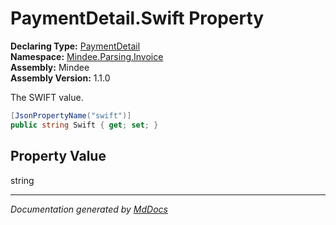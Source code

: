 ﻿<!--  
  <auto-generated>   
    The contents of this file were generated by a tool.  
    Changes to this file may be list if the file is regenerated  
  </auto-generated>   
-->

# PaymentDetail.Swift Property

**Declaring Type:** [PaymentDetail](../index.md)  
**Namespace:** [Mindee.Parsing.Invoice](../../index.md)  
**Assembly:** Mindee  
**Assembly Version:** 1.1.0

The SWIFT value.

```csharp
[JsonPropertyName("swift")]
public string Swift { get; set; }
```

## Property Value

string

___

*Documentation generated by [MdDocs](https://github.com/ap0llo/mddocs)*

